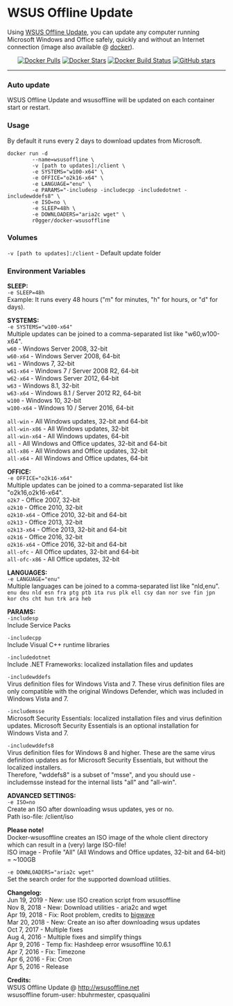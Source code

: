 # WSUS Offline Update

Using [WSUS Offline Update](http://wsusoffline.net/), you can update any computer running Microsoft Windows and Office safely, quickly and without an Internet connection (image also available @ [docker](https://hub.docker.com/r/r0gger/docker-wsusoffline/)).   

<p align="center">
<a href="https://hub.docker.com/r/r0gger/docker-wsusoffline"><img alt="Docker Pulls" src="https://img.shields.io/docker/pulls/r0gger/docker-wsusoffline.svg"/></a>
<a href="https://hub.docker.com/r/r0gger/docker-wsusoffline"><img alt="Docker Stars" src="https://img.shields.io/docker/stars/r0gger/docker-wsusoffline.svg"/></a>  
<a href="https://hub.docker.com/r/r0gger/docker-wsusoffline"><img alt="Docker Build Status" src="https://img.shields.io/docker/build/r0gger/docker-wsusoffline.svg"/></a> 
<a href="https://github.com/R0GGER/docker-wsusoffline"><img alt="GitHub stars" src="https://img.shields.io/github/stars/r0gger/docker-wsusoffline.svg?style=social"></a>         
</p>  

-----------
### Auto update
WSUS Offline Update and wsusoffline will be updated on each container start or restart.     

### Usage
By default it runs every 2 days to download updates from Microsoft.     

```
docker run -d     
        --name=wsusoffline \
        -v [path to updates]:/client \
        -e SYSTEMS="w100-x64" \
        -e OFFICE="o2k16-x64" \
        -e LANGUAGE="enu" \
        -e PARAMS="-includesp -includecpp -includedotnet -includewddefs8" \
        -e ISO=no \
        -e SLEEP=48h \     
        -e DOWNLOADERS="aria2c wget" \     
        r0gger/docker-wsusoffline
```
### Volumes 
`-v [path to updates]:/client` - Default update folder

### Environment Variables
**SLEEP:**  
`-e SLEEP=48h`    
Example: It runs every 48 hours ("m" for minutes, "h" for hours, or "d" for days).

**SYSTEMS:**  
`-e SYSTEMS="w100-x64"`   
Multiple updates can be joined to a comma-separated list like "w60,w100-x64".   
`w60` - Windows Server 2008, 32-bit  
`w60-x64` - Windows Server 2008, 64-bit  
`w61` - Windows 7, 32-bit  
`w61-x64` - Windows 7 / Server 2008 R2, 64-bit  
`w62-x64` - Windows Server 2012, 64-bit  
`w63` - Windows 8.1, 32-bit  
`w63-x64` - Windows 8.1 / Server 2012 R2, 64-bit  
`w100` - Windows 10, 32-bit  
`w100-x64` - Windows 10 / Server 2016, 64-bit   

`all-win` - All Windows updates, 32-bit and 64-bit   
`all-win-x86` - All Windows updates, 32-bit   
`all-win-x64` - All Windows updates, 64-bit   
`all` - All Windows and Office updates, 32-bit and 64-bit   
`all-x86` - All Windows and Office updates, 32-bit   
`all-x64` - All Windows and Office updates, 64-bit   

**OFFICE:**  
`-e OFFICE="o2k16-x64"`  
Multiple updates can be joined to a comma-separated list like "o2k16,o2k16-x64".   
`o2k7` - Office 2007, 32-bit  
`o2k10` - Office 2010, 32-bit  
`o2k10-x64` - Office 2010, 32-bit and 64-bit  
`o2k13` - Office 2013, 32-bit  
`o2k13-x64` - Office 2013, 32-bit and 64-bit  
`o2k16` - Office 2016, 32-bit  
`o2k16-x64` - Office 2016, 32-bit and 64-bit   
`all-ofc` - All Office updates, 32-bit and 64-bit   
`all-ofc-x86` - All Office updates, 32-bit   

**LANGUAGES:**  
`-e LANGUAGE="enu"`  
Multiple languages can be joined to a comma-separated list like "nld,enu".   
`enu deu nld esn fra ptg ptb ita rus plk ell csy dan nor sve fin jpn kor chs cht hun trk ara heb`

**PARAMS:**  
`-includesp`   
Include Service Packs

`-includecpp`   
Include Visual C++ runtime libraries

`-includedotnet`   
Include .NET Frameworks: localized installation files and updates

`-includewddefs`   
Virus definition files for Windows Vista and 7. These virus definition files are only compatible with the original Windows Defender, which was included in Windows Vista and 7.

`-includemsse`   
Microsoft Security Essentials: localized installation files and virus definition updates. Microsoft Security Essentials is an optional installation for Windows Vista and 7.

`-includewddefs8`   
Virus definition files for Windows 8 and higher. These are the same virus definition updates as for Microsoft Security Essentials, but without the localized installers.   
Therefore, "wddefs8" is a subset of "msse", and you should use -includemsse instead for the internal lists "all" and "all-win".   

**ADVANCED SETTINGS:**   
`-e ISO=no`   
Create an ISO after downloading wsus updates, yes or no.   
Path iso-file: /client/iso   
    
**Please note!**   
Docker-wsusoffline creates an ISO image of the whole client directory which can result in a (very) large ISO-file!   
ISO image - Profile "All" (All Windows and Office updates, 32-bit and 64-bit) = ~100GB   
        
`-e DOWNLOADERS="aria2c wget"`   
Set the search order for the supported download utilities.   
   
**Changelog:**  
Jun 19, 2019 - New: use ISO creation script from wsusoffline  
Nov 8, 2018 - New: Download utilities - aria2c and wget   
Apr 19, 2018 - Fix: Root problem, credits to [bigwave](https://github.com/bigwave)   
Mar 20, 2018 - New: Create an iso after downloading wsus updates   
Oct 7, 2017 - Multiple fixes   
Aug 4, 2016 - Multiple fixes and simplify things  
Apr 9, 2016 - Temp fix: Hashdeep error wsusoffline 10.6.1   
Apr 7, 2016 - Fix: Timezone   
Apr 6, 2016 - Fix: Cron   
Apr 5, 2016 - Release   
    
**Credits:**   
WSUS Offline Update @ http://wsusoffline.net   
wsusoffline forum-user:  hbuhrmester, cpasqualini
